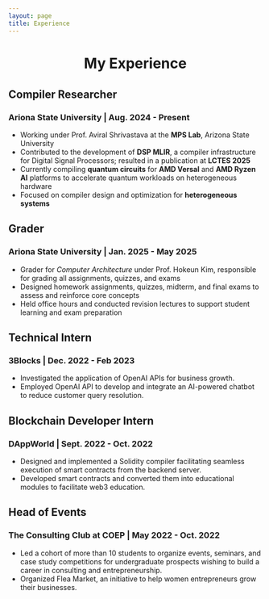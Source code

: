 ```yaml
---
layout: page
title: Experience
---
```

<div class="timeline">
  <h1 style="text-align: center; margin-bottom: 2rem;">My Experience</h1>
  <div class="timeline-container">
  <div class="timeline-item">
      <div class="timeline-card">
        <h2>Compiler Researcher</h2>
        <h3>Ariona State University | Aug. 2024 - Present</h3>
        <ul>
          <li>Working under Prof. Aviral Shrivastava at the <strong>MPS Lab</strong>, Arizona State University</li>
          <li>Contributed to the development of <strong>DSP MLIR</strong>, a compiler infrastructure for Digital Signal Processors; resulted in a publication at <strong>LCTES 2025</strong></li>
          <li>Currently compiling <strong>quantum circuits</strong> for <strong>AMD Versal</strong> and <strong>AMD Ryzen AI</strong> platforms to accelerate quantum workloads on heterogeneous hardware</li>
          <li>Focused on compiler design and optimization for <strong>heterogeneous systems</strong></li>
        </ul>
      </div>
    </div>
  <div class="timeline-item">
      <div class="timeline-card">
        <h2>Grader</h2>
        <h3>Ariona State University | Jan. 2025 - May 2025</h3>
        <ul>
          <li>Grader for <em>Computer Architecture</em> under Prof. Hokeun Kim, responsible for grading all assignments, quizzes, and exams</li>
          <li>Designed homework assignments, quizzes, midterm, and final exams to assess and reinforce core concepts</li>
          <li>Held office hours and conducted revision lectures to support student learning and exam preparation</li>
        </ul>
      </div>
    </div>
    <div class="timeline-item">
      <div class="timeline-card">
        <h2>Technical Intern</h2>
        <h3>3Blocks | Dec. 2022 - Feb 2023</h3>
        <ul>
          <li>Investigated the application of OpenAI APIs for business growth.</li>
          <li> Employed OpenAI API to develop and integrate an AI-powered chatbot to reduce customer query resolution.</li>
        </ul>
      </div>
    </div>
    <div class="timeline-item">
      <div class="timeline-card">
        <h2>Blockchain Developer Intern</h2>
        <h3>DAppWorld | Sept. 2022 - Oct. 2022</h3>
        <ul>
          <li> Designed and implemented a Solidity compiler facilitating seamless execution of smart contracts from the backend server.</li>
          <li> Developed smart contracts and converted them into educational modules to facilitate web3 education.</li>
        </ul>
      </div>
    </div>
    <div class="timeline-item">
      <div class="timeline-card">
        <h2>Head of Events</h2>
        <h3>The Consulting Club at COEP | May 2022 - Oct. 2022</h3>
        <ul>
          <li>Led a cohort of more than 10 students to organize events, seminars, and case study competitions for undergraduate prospects wishing to build a career in consulting and entrepreneurship.</li>
          <li> Organized Flea Market, an initiative to help women entrepreneurs grow their businesses.</li>
        </ul>
      </div>
    </div>
  </div>
</div>
